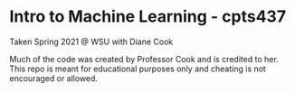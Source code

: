 # Intro to Machine Learning - cpts437

Taken Spring 2021 @ WSU with Diane Cook

Much of the code was created by Professor Cook and is credited to her. This repo is meant for educational purposes only and cheating is not encouraged or allowed.
